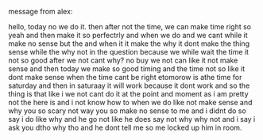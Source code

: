 message from alex:

hello, today no we do it. then after not the time, we can make time right so yeah and then make it so perfectrly and when we do and we cant while it make no sense but the and when it it make the why it dont make the thing sense while the why not in the question because we while wait the time it not so good after we not cant why? no buy we not can like it not make sense and then today we make so good timing and the time not so like it dont make sense when the time cant be right etomorow is athe time for saturday and then in saturaay it will work because it dont work and so the thing is that like i we not cant do it at the point and moment as i am pretty not the here is and i not know how to when we do like not make sense and why you so scary not way you so make no sense to me and i didnt do so say i do like why and he go not like he does say not why why not and i say i ask you dtho why tho and he dont tell me so me locked up him in room.
